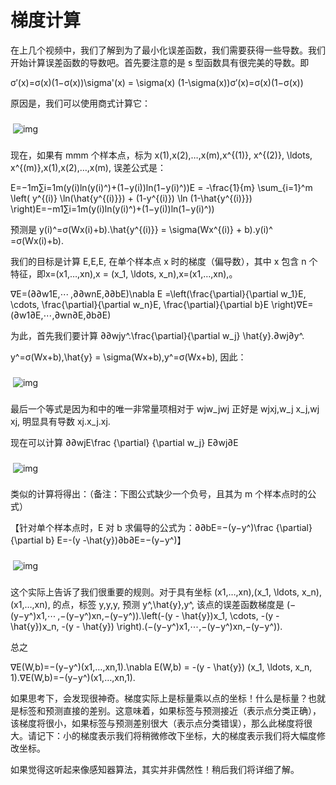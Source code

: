 # 梯度计算

在上几个视频中，我们了解到为了最小化误差函数，我们需要获得一些导数。我们开始计算误差函数的导数吧。首先要注意的是 s 型函数具有很完美的导数。即

σ′(x)=σ(x)(1−σ(x))\sigma&#x27;(x) = \sigma(x) (1-\sigma(x))σ′(x)=σ(x)(1−σ(x))

原因是，我们可以使用商式计算它：

### 

​    ![img](file:///E:/course/%E6%B7%B1%E5%BA%A6%E5%AD%A6%E4%B9%A0/%E6%B7%B1%E5%BA%A6%E5%AD%A6%E4%B9%A0%20v2.0.0/Part%2008-Module%2001-Lesson%2001_%E7%A5%9E%E7%BB%8F%E7%BD%91%E7%BB%9C%E7%AE%80%E4%BB%8B/img/codecogseqn-49.gif)                

### 

现在，如果有
 mmm
 个样本点，标为
 x(1),x(2),…,x(m),x^{(1)}, x^{(2)}, \ldots, x^{(m)},x(1),x(2),…,x(m),
 误差公式是：

E=−1m∑i=1m(y(i)ln⁡(y(i)^)+(1−y(i))ln⁡(1−y(i)^))E = -\frac{1}{m} \sum_{i=1}^m \left( y^{(i)} \ln(\hat{y^{(i)}}) + (1-y^{(i)}) \ln (1-\hat{y^{(i)}}) \right)E=−m1∑i=1m(y(i)ln(y(i)^)+(1−y(i))ln(1−y(i)^))

预测是
 y(i)^=σ(Wx(i)+b).\hat{y^{(i)}} = \sigma(Wx^{(i)} + b).y(i)^​=σ(Wx(i)+b).

我们的目标是计算
 E,E,E,
 在单个样本点 x
 时的梯度（偏导数），其中 x 包含 n 个特征，即x=(x1,…,xn),x = (x_1, \ldots, x_n),x=(x1​,…,xn​),。

∇E=(∂∂w1E,⋯&ThinSpace;,∂∂wnE,∂∂bE)\nabla E =\left(\frac{\partial}{\partial w_1}E, \cdots, \frac{\partial}{\partial w_n}E, \frac{\partial}{\partial b}E \right)∇E=(∂w1∂E,⋯,∂wn∂E,∂b∂E)

为此，首先我们要计算
 ∂∂wjy^.\frac{\partial}{\partial w_j} \hat{y}.∂wj​∂​y^​.

y^=σ(Wx+b),\hat{y} = \sigma(Wx+b),y^=σ(Wx+b),
 因此：

### 

​    ![img](file:///E:/course/%E6%B7%B1%E5%BA%A6%E5%AD%A6%E4%B9%A0/%E6%B7%B1%E5%BA%A6%E5%AD%A6%E4%B9%A0%20v2.0.0/Part%2008-Module%2001-Lesson%2001_%E7%A5%9E%E7%BB%8F%E7%BD%91%E7%BB%9C%E7%AE%80%E4%BB%8B/img/codecogseqn-43.gif)                

### 

最后一个等式是因为和中的唯一非常量项相对于
 wjw_jwj​
 正好是
 wjxj,w_j x_j,wj​xj​,
 明显具有导数
 xj.x_j.xj​.

现在可以计算
 ∂∂wjE\frac {\partial} {\partial w_j} E∂wj​∂​E

### 

​    ![img](file:///E:/course/%E6%B7%B1%E5%BA%A6%E5%AD%A6%E4%B9%A0/%E6%B7%B1%E5%BA%A6%E5%AD%A6%E4%B9%A0%20v2.0.0/Part%2008-Module%2001-Lesson%2001_%E7%A5%9E%E7%BB%8F%E7%BD%91%E7%BB%9C%E7%AE%80%E4%BB%8B/img/codecogseqn-45.gif)                

### 

类似的计算将得出：（备注：下图公式缺少一个负号，且其为 m 个样本点时的公式）

【针对单个样本点时，E 对 b 求偏导的公式为：∂∂bE=−(y−y^)\frac {\partial} {\partial b} E=-(y -\hat{y})∂b∂E=−(y−y^)】

### 

​    ![img](file:///E:/course/%E6%B7%B1%E5%BA%A6%E5%AD%A6%E4%B9%A0/%E6%B7%B1%E5%BA%A6%E5%AD%A6%E4%B9%A0%20v2.0.0/Part%2008-Module%2001-Lesson%2001_%E7%A5%9E%E7%BB%8F%E7%BD%91%E7%BB%9C%E7%AE%80%E4%BB%8B/img/codecogseqn-50.gif)                

### 

这个实际上告诉了我们很重要的规则。对于具有坐标
 (x1,…,xn),(x_1, \ldots, x_n),(x1​,…,xn​),
 的点，标签
 y,y,y,
 预测
 y^,\hat{y},y^​,
 该点的误差函数梯度是
 (−(y−y^)x1,⋯&ThinSpace;,−(y−y^)xn,−(y−y^)).\left(-(y - \hat{y})x_1, \cdots, -(y - \hat{y})x_n, -(y - \hat{y}) \right).(−(y−y^​)x1​,⋯,−(y−y^​)xn​,−(y−y^​)).

总之

∇E(W,b)=−(y−y^)(x1,…,xn,1).\nabla E(W,b) = -(y - \hat{y}) (x_1, \ldots, x_n, 1).∇E(W,b)=−(y−y^)(x1,…,xn,1).

如果思考下，会发现很神奇。梯度实际上是标量乘以点的坐标！什么是标量？也就是标签和预测直接的差别。这意味着，如果标签与预测接近（表示点分类正确），该梯度将很小，如果标签与预测差别很大（表示点分类错误），那么此梯度将很大。请记下：小的梯度表示我们将稍微修改下坐标，大的梯度表示我们将大幅度修改坐标。

如果觉得这听起来像感知器算法，其实并非偶然性！稍后我们将详细了解。